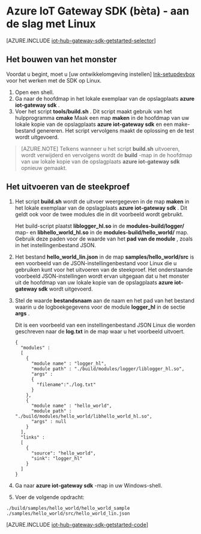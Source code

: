 <properties
    pageTitle="Aan de slag met de SDK IoT Hub Gateway | Microsoft Azure"
    description="In dit scenario Azure IoT Gateway SDK wordt Linux gebruikt ter illustratie van basisbegrippen, die u weten moet wanneer u de SDK van Azure IoT Gateway."
    services="iot-hub"
    documentationCenter=""
    authors="chipalost"
    manager="timlt"
    editor=""/>

<tags
     ms.service="iot-hub"
     ms.devlang="cpp"
     ms.topic="get-started-article"
     ms.tgt_pltfrm="na"
     ms.workload="na"
     ms.date="08/25/2016"
     ms.author="andbuc"/>


# <a name="azure-iot-gateway-sdk-beta---get-started-using-linux"></a>Azure IoT Gateway SDK (bèta) - aan de slag met Linux

[AZURE.INCLUDE [iot-hub-gateway-sdk-getstarted-selector](../../includes/iot-hub-gateway-sdk-getstarted-selector.md)]

## <a name="how-to-build-the-sample"></a>Het bouwen van het monster

Voordat u begint, moet u [uw ontwikkelomgeving instellen] [ lnk-setupdevbox] voor het werken met de SDK op Linux.

1. Open een shell.
2. Ga naar de hoofdmap in het lokale exemplaar van de opslagplaats **azure iot-gateway sdk** .
3. Voer het script **tools/build.sh** . Dit script maakt gebruik van het hulpprogramma **cmake** Maak een map **maken** in de hoofdmap van uw lokale kopie van de opslagplaats **azure iot-gateway sdk** en een make-bestand genereren. Het script vervolgens maakt de oplossing en de test wordt uitgevoerd.

> [AZURE.NOTE]  Telkens wanneer u het script **build.sh** uitvoeren, wordt verwijderd en vervolgens wordt de **build** -map in de hoofdmap van uw lokale kopie van de opslagplaats **azure iot-gateway sdk** opnieuw gemaakt.

## <a name="how-to-run-the-sample"></a>Het uitvoeren van de steekproef

1. Het script **build.sh** wordt de uitvoer weergegeven in de map **maken** in het lokale exemplaar van de opslagplaats **azure iot-gateway sdk** . Dit geldt ook voor de twee modules die in dit voorbeeld wordt gebruikt.

    Het build-script plaatst **liblogger_hl.so** in de **modules-build/logger/** map- en **libhello_world_hl.so** in de **modules-build/hello_world/** map. Gebruik deze paden voor de waarde van het **pad van de module** , zoals in het instellingenbestand JSON.

2. Het bestand **hello_world_lin.json** in de map **samples/hello_world/src** is een voorbeeld van de JSON-instellingenbestand voor Linux die u gebruiken kunt voor het uitvoeren van de steekproef. Het onderstaande voorbeeld JSON-instellingen wordt ervan uitgegaan dat u het monster uit de hoofdmap van uw lokale kopie van de opslagplaats **azure iot-gateway sdk** wordt uitgevoerd.

3. Stel de waarde **bestandsnaam** aan de naam en het pad van het bestand waarin u de logboekgegevens voor de module **logger_hl** in de sectie **args** .

    Dit is een voorbeeld van een instellingenbestand JSON Linux die worden geschreven naar de **log.txt** in de map waar u het voorbeeld uitvoert.

    ```
    {
      "modules" :
      [ 
        {
          "module name" : "logger_hl",
          "module path" : "./build/modules/logger/liblogger_hl.so",
          "args" : 
          {
            "filename":"./log.txt"
          }
        },
        {
          "module name" : "hello_world",
          "module path" : "./build/modules/hello_world/libhello_world_hl.so",
          "args" : null
        }
      ],
      "links" :
      [
        {
          "source": "hello_world",
          "sink": "logger_hl"
        }
      ]
    }
    ```

3. Ga naar **azure iot-gateway sdk** -map in uw Windows-shell.
4. Voer de volgende opdracht:
  
  ```
  ./build/samples/hello_world/hello_world_sample ./samples/hello_world/src/hello_world_lin.json
  ``` 

[AZURE.INCLUDE [iot-hub-gateway-sdk-getstarted-code](../../includes/iot-hub-gateway-sdk-getstarted-code.md)]

<!-- Links -->
[lnk-setupdevbox]: https://github.com/Azure/azure-iot-gateway-sdk/blob/master/doc/devbox_setup.md

